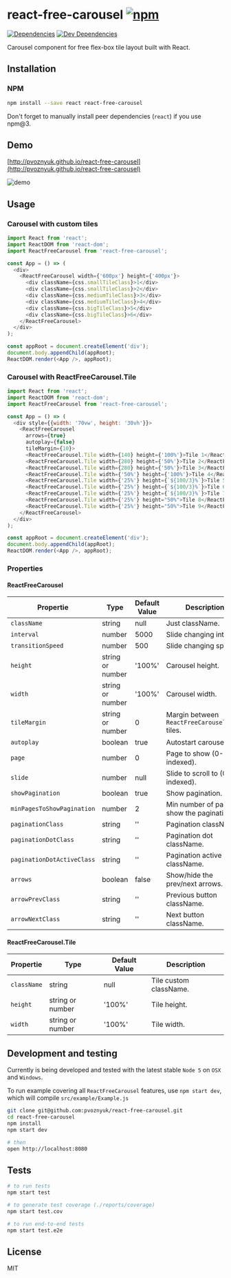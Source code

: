 # react-free-carousel [![npm](https://img.shields.io/npm/v/react-free-carousel.svg?style=flat-square)](https://www.npmjs.com/package/react-free-carousel)

[![Dependencies](https://img.shields.io/david/pvoznyuk/react-free-carousel.svg?style=flat-square)](https://david-dm.org/pvoznyuk/react-free-carousel)
[![Dev Dependencies](https://img.shields.io/david/dev/pvoznyuk/react-free-carousel.svg?style=flat-square)](https://david-dm.org/pvoznyuk/react-free-carousel#info=devDependencies)

Carousel component for free flex-box tile layout built with React.

## Installation

### NPM
```sh
npm install --save react react-free-carousel
```

Don't forget to manually install peer dependencies (`react`) if you use npm@3.

## Demo

[http://pvoznyuk.github.io/react-free-carousel](http://pvoznyuk.github.io/react-free-carousel)

<img src="https://github.com/pvoznyuk/react-free-carousel/blob/master/src/example/example.gif?raw=true" alt="demo" />


## Usage

### Carousel with custom tiles
```js
import React from 'react';
import ReactDOM from 'react-dom';
import ReactFreeCarousel from 'react-free-carousel';

const App = () => (
  <div>
    <ReactFreeCarousel width={'600px'} height={'400px'}>
      <div className={css.smallTileClass}>1</div>
      <div className={css.smallTileClass}>2</div>
      <div className={css.mediumTileClass}>3</div>
      <div className={css.mediumTileClass}>4</div>
      <div className={css.bigTileClass}>5</div>
      <div className={css.bigTileClass}>6</div>
    </ReactFreeCarousel>
  </div>
);

const appRoot = document.createElement('div');
document.body.appendChild(appRoot);
ReactDOM.render(<App />, appRoot);
```

### Carousel with ReactFreeCarousel.Tile
```js
import React from 'react';
import ReactDOM from 'react-dom';
import ReactFreeCarousel from 'react-free-carousel';

const App = () => (
  <div style={{width: '70vw', height: '30vh'}}>
    <ReactFreeCarousel
      arrows={true}
      autoplay={false}
      tileMargin={10}>
      <ReactFreeCarousel.Tile width={140} height={'100%'}>Tile 1</ReactFreeCarousel.Tile>
      <ReactFreeCarousel.Tile width={280} height={'50%'}>Tile 2</ReactFreeCarousel.Tile>
      <ReactFreeCarousel.Tile width={280} height={'50%'}>Tile 3</ReactFreeCarousel.Tile>
      <ReactFreeCarousel.Tile width={'50%'} height={'100%'}>Tile 4</ReactFreeCarousel.Tile>
      <ReactFreeCarousel.Tile width={'25%'} height={`${100/3}%`}>Tile 5</ReactFreeCarousel.Tile>
      <ReactFreeCarousel.Tile width={'25%'} height={`${100/3}%`}>Tile 6</ReactFreeCarousel.Tile>
      <ReactFreeCarousel.Tile width={'25%'} height={`${100/3}%`}>Tile 7</ReactFreeCarousel.Tile>
      <ReactFreeCarousel.Tile width={'25%'} height="50%">Tile 8</ReactFreeCarousel.Tile>
      <ReactFreeCarousel.Tile width={'25%'} height="50%">Tile 9</ReactFreeCarousel.Tile>
    </ReactFreeCarousel>
  </div>
);

const appRoot = document.createElement('div');
document.body.appendChild(appRoot);
ReactDOM.render(<App />, appRoot);
```

### Properties

#### ReactFreeCarousel

| Propertie                  | Type                | Default Value | Description |
|----------------------------|---------------------|---------------|-------------|
| `className`                | string              | null          | Just className.
| `interval`                 | number              | 5000          | Slide changing interval.
| `transitionSpeed`          | number              | 500           | Slide changing speed.
| `height`                   | string or number    | '100%'        | Carousel height.
| `width`                    | string or number    | '100%'        | Carousel width.
| `tileMargin`               | string or number    | 0             | Margin between `ReactFreeCarousel.Tile` tiles.
| `autoplay`                 | boolean             | true          | Autostart carousel.
| `page`                     | number              | 0             | Page to show (0-indexed).
| `slide`                    | number              | null          | Slide to scroll to (0-indexed).
| `showPagination`           | boolean             | true          | Show pagination.
| `minPagesToShowPagination` | number              | 2             | Min number of page to show the pagination.
| `paginationClass`          | string              | ''            | Pagination className.
| `paginationDotClass`       | string              | ''            | Pagination dot className.
| `paginationDotActiveClass` | string              | ''            | Pagination active dot className.
| `arrows`                   | boolean             | false         | Show/hide the prev/next arrows.
| `arrowPrevClass`           | string              | ''            | Previous button className.
| `arrowNextClass`           | string              | ''            | Next button className.

#### ReactFreeCarousel.Tile

| Propertie                  | Type                | Default Value | Description |
|----------------------------|---------------------|---------------|-------------|
| `className`                | string              | null          | Tile custom className.
| `height`                   | string or number    | '100%'        | Tile height.
| `width`                    | string or number    | '100%'        | Tile width.


## Development and testing

Currently is being developed and tested with the latest stable `Node 5` on `OSX` and `Windows`.

To run example covering all `ReactFreeCarousel` features, use `npm start dev`, which will compile `src/example/Example.js`

```bash
git clone git@github.com:pvoznyuk/react-free-carousel.git
cd react-free-carousel
npm install
npm start dev

# then
open http://localhost:8080
```

## Tests

```bash
# to run tests
npm start test

# to generate test coverage (./reports/coverage)
npm start test.cov

# to run end-to-end tests
npm start test.e2e
```

## License

MIT
